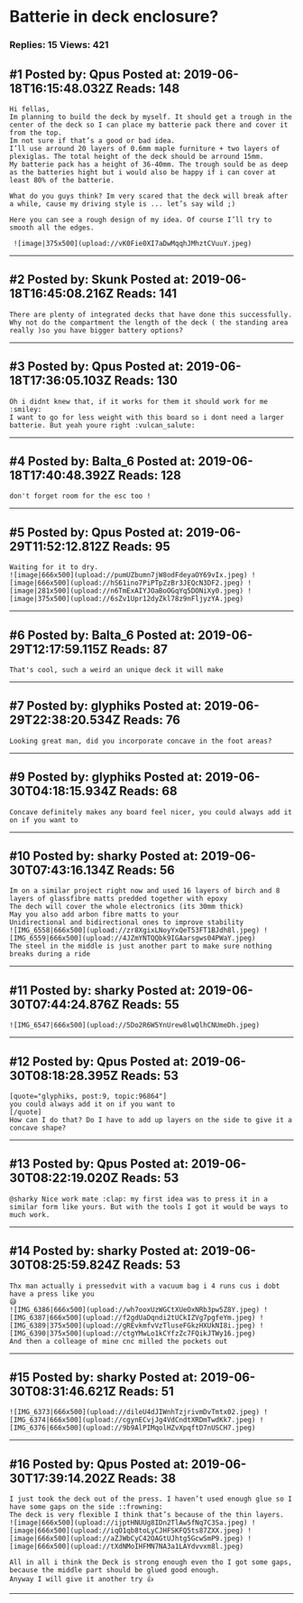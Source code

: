 # Batterie in deck enclosure?

### Replies: 15 Views: 421

## \#1 Posted by: Qpus Posted at: 2019-06-18T16:15:48.032Z Reads: 148

```
Hi fellas,
Im planning to build the deck by myself. It should get a trough in the center of the deck so I can place my batterie pack there and cover it from the top.
Im not sure if that’s a good or bad idea. 
I’ll use arround 20 layers of 0.6mm maple furniture + two layers of plexiglas. The total height of the deck should be arround 15mm.
My batterie pack has a height of 36-40mm. The trough sould be as deep as the batteries hight but i would also be happy if i can cover at least 80% of the batterie.

What do you guys think? Im very scared that the deck will break after a while, cause my driving style is ... let’s say wild ;)

Here you can see a rough design of my idea. Of course I’ll try to smooth all the edges. 

 ![image|375x500](upload://vK0Fie0XI7aDwMqqhJMhztCVuuY.jpeg)
```

---
## \#2 Posted by: Skunk Posted at: 2019-06-18T16:45:08.216Z Reads: 141

```
There are plenty of integrated decks that have done this successfully. 
Why not do the compartment the length of the deck ( the standing area really )so you have bigger battery options?
```

---
## \#3 Posted by: Qpus Posted at: 2019-06-18T17:36:05.103Z Reads: 130

```
Oh i didnt knew that, if it works for them it should work for me :smiley: 
I want to go for less weight with this board so i dont need a larger batterie. But yeah youre right :vulcan_salute:
```

---
## \#4 Posted by: Balta_6 Posted at: 2019-06-18T17:40:48.392Z Reads: 128

```
don't forget room for the esc too !
```

---
## \#5 Posted by: Qpus Posted at: 2019-06-29T11:52:12.812Z Reads: 95

```
Waiting for it to dry.
![image|666x500](upload://pumUZbumn7jW8odFdeyaOY69vIx.jpeg) ![image|666x500](upload://hS61ino7PiPTpZzBr3JEQcN3DF2.jpeg) ![image|281x500](upload://n6TmExAIYJOaBoOGqYq5DONiXy0.jpeg) ![image|375x500](upload://6sZv1Upr12dyZkl78z9nFljyzYA.jpeg)
```

---
## \#6 Posted by: Balta_6 Posted at: 2019-06-29T12:17:59.115Z Reads: 87

```
That's cool, such a weird an unique deck it will make
```

---
## \#7 Posted by: glyphiks Posted at: 2019-06-29T22:38:20.534Z Reads: 76

```
Looking great man, did you incorporate concave in the foot areas?
```

---
## \#9 Posted by: glyphiks Posted at: 2019-06-30T04:18:15.934Z Reads: 68

```
Concave definitely makes any board feel nicer, you could always add it on if you want to
```

---
## \#10 Posted by: sharky Posted at: 2019-06-30T07:43:16.134Z Reads: 56

```
Im on a similar project right now and used 16 layers of birch and 8 layers of glassfibre matts predded together with epoxy 
The dech will cover the whole electronics (its 30mm thick)
May you also add arbon fibre matts to your
Unidirectional and bidirectional ones to improve stability
![IMG_6558|666x500](upload://zr8XgixLNoyYxQeT53FT1BJdh8l.jpeg) ![IMG_6559|666x500](upload://4JZmYNTQQbk9IGAarsgws04PWaY.jpeg) 
The steel in the middle is just another part to make sure nothing breaks during a ride
```

---
## \#11 Posted by: sharky Posted at: 2019-06-30T07:44:24.876Z Reads: 55

```
![IMG_6547|666x500](upload://5Do2R6W5YnUrew8lwQlhCNUmeDh.jpeg)
```

---
## \#12 Posted by: Qpus Posted at: 2019-06-30T08:18:28.395Z Reads: 53

```
[quote="glyphiks, post:9, topic:96864"]
you could always add it on if you want to
[/quote]
How can I do that? Do I have to add up layers on the side to give it a concave shape?
```

---
## \#13 Posted by: Qpus Posted at: 2019-06-30T08:22:19.020Z Reads: 53

```
@sharky Nice work mate :clap: my first idea was to press it in a similar form like yours. But with the tools I got it would be ways to much work.
```

---
## \#14 Posted by: sharky Posted at: 2019-06-30T08:25:59.824Z Reads: 53

```
Thx man actually i pressedvit with a vacuum bag i 4 runs cus i dobt have a press like you
😅
![IMG_6386|666x500](upload://wh7ooxUzWGCtXUeOxNRb3pw5Z8Y.jpeg) ![IMG_6387|666x500](upload://f2gdUaDqndi2tUCkIZVg7pgfeYm.jpeg) ![IMG_6389|375x500](upload://gREvkmfvVzTluseFGkzHXUkNI8i.jpeg) ![IMG_6390|375x500](upload://ctgYMwLo1kCYfzZc7FQikJTWy16.jpeg) 
And then a colleage of mine cnc milled the pockets out
```

---
## \#15 Posted by: sharky Posted at: 2019-06-30T08:31:46.621Z Reads: 51

```
![IMG_6373|666x500](upload://dileU4dJIWnhTzjrivmDvTmtx02.jpeg) ![IMG_6374|666x500](upload://cgynECvjJg4VdCndtXRDmTwdKk7.jpeg) ![IMG_6376|666x500](upload://9b9AlPIMqolHZvXpqftD7nUSCH7.jpeg)
```

---
## \#16 Posted by: Qpus Posted at: 2019-06-30T17:39:14.202Z Reads: 38

```
I just took the deck out of the press. I haven’t used enough glue so I have some gaps on the side ::frowning:
The deck is very flexible I think that’s because of the thin layers.
![image|666x500](upload://ijptHNUUg8IDn2TlAw5fNq7C3Sa.jpeg) ![image|666x500](upload://iqO1qb8toLyCJHFSKFQ5ts87ZXX.jpeg) ![image|666x500](upload://aZJWbCyC42OAGtUJhtg5GcwSmP9.jpeg) ![image|666x500](upload://tXdNMoIHFMN7NA3a1LAYdvvxm8l.jpeg) 

All in all i think the Deck is strong enough even tho I got some gaps, because the middle part should be glued good enough.
Anyway I will give it another try 👍
```

---
